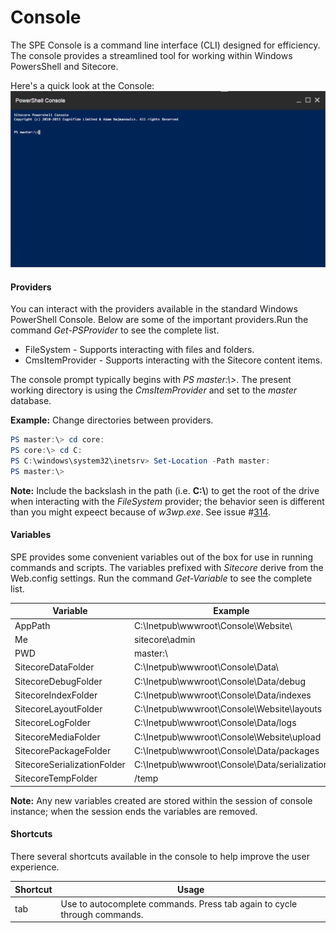 # Console

The SPE Console is a command line interface (CLI) designed for efficiency. The console provides a streamlined tool for working within Windows PowersShell and Sitecore.

Here's a quick look at the Console:
![Console](images/screenshots/cli-empty.png)

#### Providers
You can interact with the providers available in the standard Windows PowerShell Console. Below are some of the important providers.Run the command *Get-PSProvider* to see the complete list.
 * FileSystem - Supports interacting with files and folders.
 * CmsItemProvider - Supports interacting with the Sitecore content items.

The console prompt typically begins with *PS master:\\>*. The present working directory is using the *CmsItemProvider* and set to the *master* database. 
 
 **Example:** Change directories between providers.
 ```powershell
 PS master:\> cd core:
 PS core:\> cd C:
 PS C:\windows\system32\inetsrv> Set-Location -Path master:
 PS master:\>
 ```
 **Note:** Include the backslash in the path (i.e. **C:\\**) to get the root of the drive when interacting with the *FileSystem* provider; the behavior seen is different than you might expeect because of *w3wp.exe*. See issue #[314][1].

#### Variables
SPE provides some convenient variables out of the box for use in running commands and scripts. The variables prefixed with *Sitecore* derive from the Web.config settings. Run the command *Get-Variable* to see the complete list.

| Variable | Example |
| -------- | ----------- |
| AppPath  | C:\Inetpub\wwwroot\Console\Website\ |
| Me        | sitecore\admin    |
| PWD       | master:\     |
| SitecoreDataFolder    | C:\Inetpub\wwwroot\Console\Data\    |
| SitecoreDebugFolder   | C:\Inetpub\wwwroot\Console\Data\/debug  |
| SitecoreIndexFolder   | C:\Inetpub\wwwroot\Console\Data\/indexes  |
| SitecoreLayoutFolder  | C:\Inetpub\wwwroot\Console\Website\layouts  |
| SitecoreLogFolder     | C:\Inetpub\wwwroot\Console\Data\/logs  |
| SitecoreMediaFolder   | C:\Inetpub\wwwroot\Console\Website\upload  |
| SitecorePackageFolder | C:\Inetpub\wwwroot\Console\Data\/packages  |
| SitecoreSerializationFolder   | C:\Inetpub\wwwroot\Console\Data\/serialization  |
| SitecoreTempFolder    | /temp  |

 **Note:** Any new variables created are stored within the session of console instance; when the session ends the variables are removed.
 
#### Shortcuts
There several shortcuts available in the console to help improve the user experience.

| Shortcut  | Usage |
| --------  | ----- |
| tab       | Use to autocomplete commands. Press tab again to cycle through commands.  |

[1]: https://github.com/SitecorePowerShell/Console/issues/314